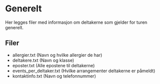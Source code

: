 # Generelt

Her legges filer med informasjon om deltakerne som gjelder for turen generelt.

## Filer

- allergier.txt (Navn og hvilke allergier de har)
- deltakere.txt (Navn og klasse)
- eposter.txt (Alle epostene til deltakerne)
- events_per_deltaker.txt (Hvilke arrangementer deltakerne er påmeldt)
- kontaktinfo.txt (Navn og telefonnummer)
